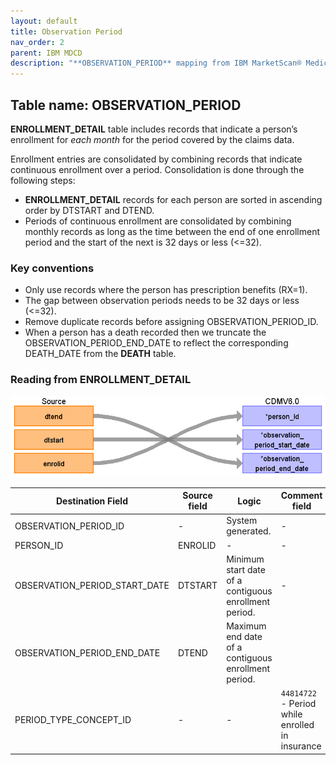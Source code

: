 ```yaml
---
layout: default
title: Observation Period
nav_order: 2
parent: IBM MDCD
description: "**OBSERVATION_PERIOD** mapping from IBM MarketScan® Medicaid Database (MDCD) **ENROLLMENT_DETAIL**."
---
```


## Table name: **OBSERVATION_PERIOD**

**ENROLLMENT_DETAIL** table includes records that indicate a person’s enrollment for *each month* for the period covered by the claims data.

Enrollment entries are consolidated by combining records that indicate continuous enrollment over a period.  Consolidation is done through the following steps:
* **ENROLLMENT_DETAIL** records for each person are sorted in ascending order by DTSTART and DTEND.
* Periods of continuous enrollment are consolidated by combining monthly records as long as the time between the end of one enrollment period and the start of the next is 32 days or less (<=32).

### Key conventions
* Only use records where the person has prescription benefits (RX=1).
* The gap between observation periods needs to be 32 days or less (<=32).
* Remove duplicate records before assigning OBSERVATION_PERIOD_ID.  
* When a person has a death recorded then we truncate the OBSERVATION_PERIOD_END_DATE to reflect the corresponding DEATH_DATE from the **DEATH** table.   


### Reading from **ENROLLMENT_DETAIL**

![](images/image11.png)

| Destination Field | Source field | Logic | Comment field |
| --- | --- | --- | --- |
| OBSERVATION_PERIOD_ID | - | System generated. | - |
| PERSON_ID | ENROLID | - | - |
| OBSERVATION_PERIOD_START_DATE | DTSTART | Minimum start date of a contiguous enrollment period. | - |
| OBSERVATION_PERIOD_END_DATE | DTEND | Maximum end date of a contiguous enrollment period. |  |
| PERIOD_TYPE_CONCEPT_ID | - | - | `44814722` - Period while enrolled in insurance |

